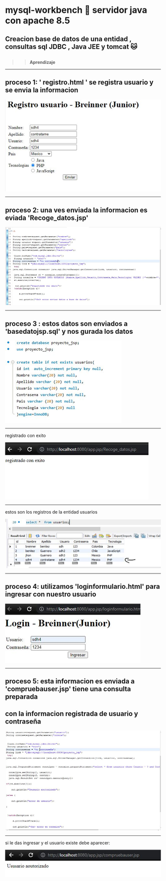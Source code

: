 # mysql-workbench 🐬 servidor java con apache 8.5
## **Creacion  base de datos de  una entidad ,  consultas sql JDBC , Java JEE  y tomcat** 🐱 
## 

>> **Aprendizaje**

___
##  proceso 1:  ' registro.html ' se registra usuario y se envia la informacion
![imagen1](img/foto1.JPG)

___
## proceso 2: una ves enviada la informacion es eviada 'Recoge_datos.jsp'
![imagen2](img/foto2.1.JPG)


___
## proceso 3 :  estos datos son enviados a 'basedatojsp.sql' y nos  gurada los datos 
![imagen1](img/foto3.JPG)
___
registrado con exito 

![imagen1](img/foto4.JPG)

___
estos son los registros de la entidad usuarios
 
![imagen1](img/foto5.JPG)


___
## proceso 4:  utilizamos  'loginformulario.html'  para ingresar con nuestro usuario 
![imagen1](img/foto6.JPG)


___
## proceso 5: esta informacion  es enviada a  'compruebauser.jsp'  tiene una consulta preparada
## con la informacion registrada  de usuario y contraseña 
 ![imagen1](img/6.1.JPG)


___

si le das ingresar y el usuario existe debe aparecer: 

![imagen1](img/foto7.JPG)


